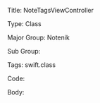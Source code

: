 Title:  NoteTagsViewController

Type:   Class

Major Group: Notenik

Sub Group:   

Tags:   swift.class

Code:



Body:


